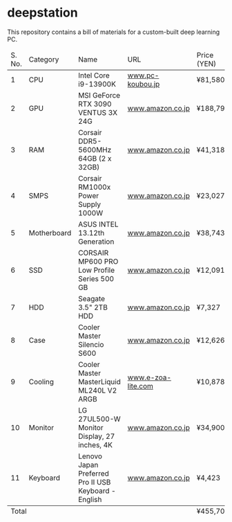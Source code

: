# deepstation
This repository contains a bill of materials for a custom-built deep learning PC.


<table>
  <thead>
    <tr>
      <td>S. No.</td>
      <td>Category</td>
      <td>Name</td>
      <td>URL</td>
      <td>Price (YEN)</td>
    </tr>
  </thead>
  <tbody>
    <tr>
      <td>1</td>
      <td>CPU</td>
      <td>Intel Core i9-13900K</td>
      <td><a href="https://www.pc-koubou.jp/products/detail.php?product_id=925808">www.pc-koubou.jp</a></td>
      <td>¥81,580</td>
    </tr>
    <tr>
      <td>2</td>
      <td>GPU</td>
      <td>MSI GeForce RTX 3090 VENTUS 3X 24G</td>
      <td><a href="https://www.amazon.co.jp/dp/B08HR9D2JS">www.amazon.co.jp</a></td>
      <td>¥188,790</td>
    </tr>
    <tr>
      <td>3</td>
      <td>RAM</td>
      <td>Corsair DDR5-5600MHz 64GB (2 x 32GB)</td>
      <td><a href="https://www.amazon.co.jp/dp/B09WN2H42Y">www.amazon.co.jp</a></td>
      <td>¥41,318</td>
    </tr>
    <tr>
      <td>4</td>
      <td>SMPS</td>
      <td>Corsair RM1000x Power Supply 1000W</td>
      <td><a href="https://www.amazon.co.jp/dp/B097XWQ46M/">www.amazon.co.jp</a></td>
      <td>¥23,027</td>
    </tr>
    <tr>
      <td>5</td>
      <td>Motherboard</td>
      <td>ASUS INTEL 13.12th Generation</td>
      <td><a href="https://www.amazon.co.jp/dp/B0BQH89WK1">www.amazon.co.jp</a></td>
      <td>¥38,743</td>
    </tr>
    <tr>
      <td>6</td>
      <td>SSD</td>
      <td>CORSAIR MP600 PRO Low Profile Series 500 GB</td>
      <td><a href="https://www.amazon.co.jp/dp/B09Q2NL53M">www.amazon.co.jp</a></td>
      <td>¥12,091</td>
    </tr>
    <tr>
      <td>7</td>
      <td>HDD</td>
      <td>Seagate 3.5&quot; 2TB HDD</td>
      <td><a href="https://www.amazon.co.jp/dp/B07K39VRBG/">www.amazon.co.jp</a></td>
      <td>¥7,327</td>
    </tr>
    <tr>
      <td>8</td>
      <td>Case</td>
      <td>Cooler Master Silencio S600</td>
      <td><a href="https://www.amazon.co.jp/dp/B07T479T7M">www.amazon.co.jp</a></td>
      <td>¥12,626</td>
    </tr>
    <tr>
      <td>9</td>
      <td>Cooling</td>
      <td>Cooler Master MasterLiquid ML240L V2 ARGB</td>
      <td><a href="https://www.e-zoa-lite.com/ITEM/ITM0015779301">www.e-zoa-lite.com</a></td>
      <td>¥10,878</td>
    </tr>
    <tr>
      <td>10</td>
      <td>Monitor</td>
      <td>LG 27UL500-W Monitor Display, 27 inches, 4K</td>
      <td><a href="https://www.amazon.co.jp/dp/B07NH8S9JL/">www.amazon.co.jp</a></td>
      <td>¥34,900</td>
    </tr>
    <tr>
      <td>11</td>
      <td>Keyboard</td>
      <td>Lenovo Japan Preferred Pro II USB Keyboard - English</td>
      <td><a href="https://www.amazon.co.jp/dp/B01N14RC7P">www.amazon.co.jp</a></td>
      <td>¥4,423</td>
    </tr>
  </tbody>
  <tfoot>
    <tr>
      <td colspan="4">Total</td>
      <td>¥455,703</td>
    </tr>
  </tfoot>
</table>



